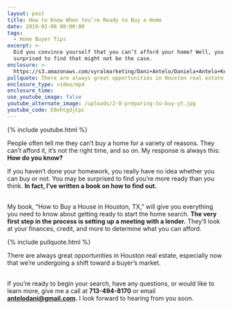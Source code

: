 ```yaml
---
layout: post
title: How to Know When You’re Ready to Buy a Home
date: 2019-02-08 00:00:00
tags:
  - Home Buyer Tips
excerpt: >-
  Did you convince yourself that you can’t afford your home? Well, you may be
  surprised to find that might not be the case.
enclosure: >-
  https://s3.amazonaws.com/vyralmarketing/Dani+Antelo/Daniela+Antelo+Keller+Williams+_+How+to+Know+When+Youre+Ready+to+Buy+a+Home.mp4
pullquote: There are always great opportunities in Houston real estate.
enclosure_type: video/mp4
enclosure_time:
use_youtube_image: false
youtube_alternate_image: /uploads/2-8-preparing-to-buy-yt.jpg
youtube_code: E0ohtgdjCpc
---
```


{% include youtube.html %}

People often tell me they can’t buy a home for a variety of reasons. They can’t afford it, it’s not the right time, and so on. My response is always this: **How do you know?**

If you haven’t done your homework, you really have no idea whether you can buy or not. You may be surprised to find you’re more ready than you think. **In fact, I’ve written a book on how to find out.**

<br>My book, “How to Buy a House in Houston, TX,” will give you everything you need to know about getting ready to start the home search. **The very first step in the process is setting up a meeting with a lender.** They’ll look at your finances, credit, and more to determine what you can afford.

{% include pullquote.html %}

There are always great opportunities in Houston real estate, especially now that we’re undergoing a shift toward a buyer’s market.

<br>If you’re ready to begin your search, have any questions, or would like to learn more, give me a call at **713-494-8170** or email **antelodani@gmail.com.** I look forward to hearing from you soon.